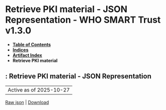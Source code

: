 # Retrieve PKI material - JSON Representation - WHO SMART Trust v1.3.0

* [**Table of Contents**](toc.md)
* [**Indices**](indices.md)
* [**Artifact Index**](artifacts.md)
* **Retrieve PKI material**

## : Retrieve PKI material - JSON Representation

| |
| :--- |
| Active as of 2025-10-27 |

[Raw json](Requirements-RetrievePKIMaterial.json) | [Download](Requirements-RetrievePKIMaterial.json)

